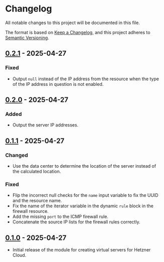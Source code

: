 # Changelog

All notable changes to this project will be documented in this file.

The format is based on [Keep a Changelog](https://keepachangelog.com/en/1.1.0/),
and this project adheres to
[Semantic Versioning](https://semver.org/spec/v2.0.0.html).

## [0.2.1] - 2025-04-27

### Fixed

- Output `null` instead of the IP address from the resource when the type of the
  IP address in question is not enabled.

## [0.2.0] - 2025-04-27

### Added

- Output the server IP addresses.

## [0.1.1] - 2025-04-27

### Changed

- Use the data center to determine the location of the server instead of the
  calculated location.

### Fixed

- Flip the incorrect null checks for the `name` input variable to fix the UUID
  and the resource name.
- Fix the name of the iterator variable in the dynamic `rule` block in the
  firewall resource.
- Add the missing `port` to the ICMP firewall rule.
- Concatenate the source IP lists for the firewall rules correctly.

## [0.1.0] - 2025-04-27

- Initial release of the module for creating virtual servers for Hetzner Cloud.

[unreleased]:
  https://github.com/visiosto/terraform-hcloud-server/compare/v0.2.1...HEAD
[0.2.1]:
  https://github.com/visiosto/terraform-hcloud-server/compare/v0.2.0...v0.2.1
[0.2.0]:
  https://github.com/visiosto/terraform-hcloud-server/compare/v0.1.1...v0.2.0
[0.1.1]:
  https://github.com/visiosto/terraform-hcloud-server/compare/v0.1.0...v0.1.1
[0.1.0]: https://github.com/visiosto/terraform-hcloud-server/releases/tag/v0.1.0
